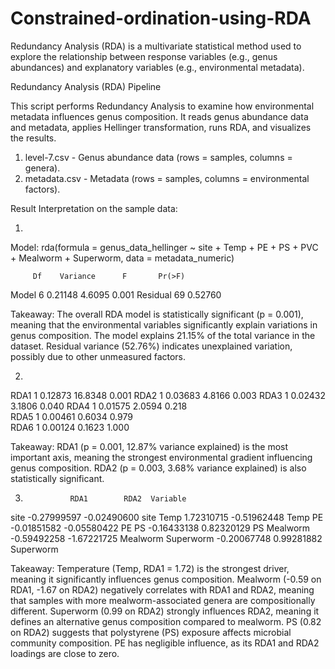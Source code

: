 # Constrained-ordination-using-RDA
Redundancy Analysis (RDA) is a multivariate statistical method used to explore the relationship between response variables (e.g., genus abundances) and explanatory variables (e.g., environmental metadata).

Redundancy Analysis (RDA) Pipeline


This script performs Redundancy Analysis  to examine how environmental metadata influences genus composition. It reads genus abundance data and metadata, applies Hellinger transformation, runs RDA, and visualizes the results.

1. level-7.csv - Genus abundance data (rows = samples, columns = genera).
2. metadata.csv - Metadata (rows = samples, columns = environmental factors).


Result Interpretation on the sample data:

1.
Model: rda(formula = genus_data_hellinger ~ site + Temp + PE + PS + PVC + Mealworm + Superworm, data = metadata_numeric)

         Df    Variance      F       Pr(>F)    
Model    6     0.21148       4.6095  0.001 
Residual 69    0.52760     

Takeaway:
The overall RDA model is statistically significant (p = 0.001), meaning that the environmental variables significantly explain variations in genus composition.
The model explains 21.15% of the total variance in the dataset.
Residual variance (52.76%) indicates unexplained variation, possibly due to other unmeasured factors.

2. 
RDA1      1  0.12873 16.8348  0.001 
RDA2      1  0.03683  4.8166  0.003 
RDA3      1  0.02432  3.1806  0.040 
RDA4      1  0.01575  2.0594  0.218    
RDA5      1  0.00461  0.6034  0.979    
RDA6      1  0.00124  0.1623  1.000  

Takeaway:
RDA1 (p = 0.001, 12.87% variance explained) is the most important axis, meaning the strongest environmental gradient influencing genus composition.
RDA2 (p = 0.003, 3.68% variance explained) is also statistically significant.

3. 
                 RDA1        RDA2  Variable
site      -0.27999597 -0.02490600      site
Temp       1.72310715 -0.51962448      Temp
PE        -0.01851582 -0.05580422        PE
PS        -0.16433138  0.82320129        PS
Mealworm  -0.59492258 -1.67221725  Mealworm
Superworm -0.20067748  0.99281882 Superworm

Takeaway:
Temperature (Temp, RDA1 = 1.72) is the strongest driver, meaning it significantly influences genus composition.
Mealworm (-0.59 on RDA1, -1.67 on RDA2) negatively correlates with RDA1 and RDA2, meaning that samples with more mealworm-associated genera are compositionally different.
Superworm (0.99 on RDA2) strongly influences RDA2, meaning it defines an alternative genus composition compared to mealworm.
PS (0.82 on RDA2) suggests that polystyrene (PS) exposure affects microbial community composition.
PE has negligible influence, as its RDA1 and RDA2 loadings are close to zero.

